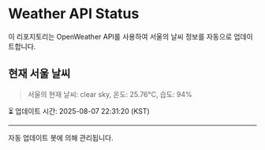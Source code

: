 
# Weather API Status

이 리포지토리는 OpenWeather API를 사용하여 서울의 날씨 정보를 자동으로 업데이트합니다.

## 현재 서울 날씨
> 서울의 현재 날씨: clear sky, 온도: 25.76°C, 습도: 94%

⏳ 업데이트 시간: 2025-08-07 22:31:20 (KST)

---
자동 업데이트 봇에 의해 관리됩니다.
